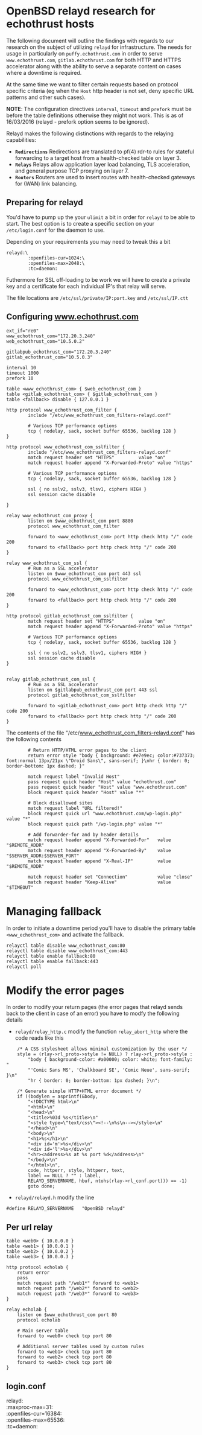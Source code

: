 ---
---

# OpenBSD relayd research for echothrust hosts
The following document will outline the findings with regards to our research
on the subject of utilizing `relayd` for infrastructure. The needs for usage in
particularly on `puffy.echothrust.com` in order to serve `www.echothrust.com`,
`gitlab.echothrust.com` for both HTTP and HTTPS accelerator along with the
ability to serve a separate content on cases where a downtime is required.

At the same time we want to filter certain requests based on protocol specific
criteria (eg when the `Host` http header is not set, deny specific URL patterns
and other such cases).

**NOTE**: The configuration directives `interval`, `timeout` and `prefork` must
be before the table definitions otherwise they might not work. This is as of
16/03/2016 (relayd - prefork option seems to be ignored).

Relayd makes the following distinctions with regards to the relaying capabilities:

* **`Redirections`** Redirections are translated to pf(4) rdr-to rules for stateful forwarding to a target host from a health-checked table on layer 3.
* **`Relays`** Relays allow application layer load balancing, TLS acceleration, and general purpose TCP proxying on layer 7.
* **`Routers`** Routers are used to insert routes with health-checked gateways for (WAN) link balancing.

## Preparing for relayd
You'd have to pump up the your `ulimit` a bit in order for `relayd` to be able
to start. The best option is to create a specific section on your
`/etc/login.conf` for the daemon to use.

Depending on your requirements you may need to tweak this a bit
```
relayd:\
        :openfiles-cur=1024:\
        :openfiles-max=2048:\
        :tc=daemon:
```

Futhermore for SSL off-loading to be work we will have to create a private key
and a certificate for each individual IP's that relay will serve.

The file locations are `/etc/ssl/private/IP:port.key` and `/etc/ssl/IP.ctt`

## Configuring www.echothrust.com

```
ext_if="re0"
www_echothrust_com="172.20.3.240"
web_echothrust_com="10.5.0.2"

gitlabpub_echothrust_com="172.20.3.240"
gitlab_echothrust_com="10.5.0.3"

interval 10
timeout 1000
prefork 10

table <www_echothrust_com> { $web_echothrust_com }
table <gitlab_echothrust_com> { $gitlab_echothrust_com }
table <fallback> disable { 127.0.0.1 }

http protocol www_echothrust_com_filter {
        include "/etc/www_echothrust_com_filters-relayd.conf"

        # Various TCP performance options
        tcp { nodelay, sack, socket buffer 65536, backlog 128 }
}

http protocol www_echothrust_com_sslfilter {
        include "/etc/www_echothrust_com_filters-relayd.conf"
        match request header set "HTTPS"         value "on"
        match request header append "X-Forwarded-Proto" value "https"

        # Various TCP performance options
        tcp { nodelay, sack, socket buffer 65536, backlog 128 }

        ssl { no sslv2, sslv3, tlsv1, ciphers HIGH }
        ssl session cache disable

}

relay www_echothrust_com_proxy {
        listen on $www_echothrust_com port 8880
        protocol www_echothrust_com_filter

        forward to <www_echothrust_com> port http check http "/" code 200
        forward to <fallback> port http check http "/" code 200
}

relay www_echothrust_com_ssl {
        # Run as a SSL accelerator
        listen on $www_echothrust_com port 443 ssl
        protocol www_echothrust_com_sslfilter

        forward to <www_echothrust_com> port http check http "/" code 200
        forward to <fallback> port http check http "/" code 200
}

http protocol gitlab_echothrust_com_sslfilter {
        match request header set "HTTPS"         value "on"
        match request header append "X-Forwarded-Proto" value "https"

        # Various TCP performance options
        tcp { nodelay, sack, socket buffer 65536, backlog 128 }

        ssl { no sslv2, sslv3, tlsv1, ciphers HIGH }
        ssl session cache disable
}


relay gitlab_echothrust_com_ssl {
        # Run as a SSL accelerator
        listen on $gitlabpub_echothrust_com port 443 ssl
        protocol gitlab_echothrust_com_sslfilter

        forward to <gitlab_echothrust_com> port http check http "/" code 200
        forward to <fallback> port http check http "/" code 200
}
```

The contents of the file "/etc/www_echothrust_com_filters-relayd.conf" has the following contents
```
        # Return HTTP/HTML error pages to the client
        return error style "body { background: #e7e9ec; color:#737373; font:normal 13px/21px \"Droid Sans\", sans-serif; }\nhr { border: 0; border-bottom: 1px dashed; }"

        match request label "Invalid Host"
        pass request quick header "Host" value "echothrust.com"
        pass request quick header "Host" value "www.echothrust.com"
        block request quick header "Host" value "*"

        # Block disallowed sites
        match request label "URL filtered!"
        block request quick url "www.echothrust.com/wp-login.php" value "*"
        block request quick path "/wp-login.php" value "*"

        # Add forwarder-for and by header details
        match request header append "X-Forwarded-For"   value "$REMOTE_ADDR"
        match request header append "X-Forwarded-By"    value "$SERVER_ADDR:$SERVER_PORT"
        match request header append "X-Real-IP"         value "$REMOTE_ADDR"

        match request header set "Connection"           value "close"
        match request header "Keep-Alive"               value "$TIMEOUT"
```

# Managing fallback
In order to initiate a downtime period you'll have to disable the primary table
`<www_echothrust_com>` and activate the fallback.

```
relayctl table disable www_echothrust_com:80
relayctl table disable www_echothrust_com:443
relayctl table enable fallback:80
relayctl table enable fallback:443
relayctl poll
```

# Modify the error pages
In order to modify your return pages (the error pages that relayd sends back to
the client in case of an error) you have to modfy the following details

* `relayd/relay_http.c` modify the function `relay_abort_http` where the code
reads like this
```
	/* A CSS stylesheet allows minimal customization by the user */
	style = (rlay->rl_proto->style != NULL) ? rlay->rl_proto->style :
	    "body { background-color: #a00000; color: white; font-family: "
	    "'Comic Sans MS', 'Chalkboard SE', 'Comic Neue', sans-serif; }\n"
	    "hr { border: 0; border-bottom: 1px dashed; }\n";

	/* Generate simple HTTP+HTML error document */
	if ((bodylen = asprintf(&body,
	    "<!DOCTYPE html>\n"
	    "<html>\n"
	    "<head>\n"
	    "<title>%03d %s</title>\n"
	    "<style type=\"text/css\"><!--\n%s\n--></style>\n"
	    "</head>\n"
	    "<body>\n"
	    "<h1>%s</h1>\n"
	    "<div id='m'>%s</div>\n"
	    "<div id='l'>%s</div>\n"
	    "<hr><address>%s at %s port %d</address>\n"
	    "</body>\n"
	    "</html>\n",
	    code, httperr, style, httperr, text,
	    label == NULL ? "" : label,
	    RELAYD_SERVERNAME, hbuf, ntohs(rlay->rl_conf.port))) == -1)
		goto done;

```

* `relayd/relayd.h` modify the line
```
#define RELAYD_SERVERNAME	"OpenBSD relayd"
```

## Per url relay
```
table <web0> { 10.0.0.0 }
table <web1> { 10.0.0.1 }
table <web2> { 10.0.0.2 }
table <web3> { 10.0.0.3 }

http protocol echolab {
	return error
	pass
	match request path "/web1*" forward to <web1>
	match request path "/web2*" forward to <web2>
	match request path "/web3*" forward to <web3>
}

relay echolab {
	listen on $www_echothrust_com port 80
	protocol echolab

	# Main server table
	forward to <web0> check tcp port 80

	# Additional server tables used by custom rules
	forward to <web1> check tcp port 80
	forward to <web2> check tcp port 80
	forward to <web3> check tcp port 80
}
```


## login.conf
relayd:\
        :maxproc-max=31:\
        :openfiles-cur=16384:\
        :openfiles-max=65536:\
        :tc=daemon:
